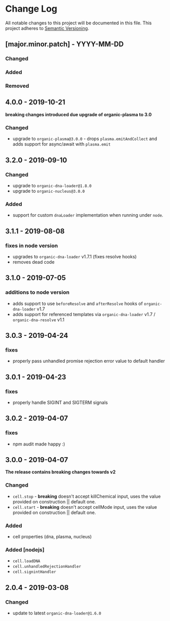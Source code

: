 # Change Log
All notable changes to this project will be documented in this file.
This project adheres to [Semantic Versioning](http://semver.org/).

## [major.minor.patch] - YYYY-MM-DD

### Changed
### Added
### Removed

## 4.0.0 - 2019-10-21

**breaking changes introduced due upgrade of organic-plasma to 3.0**

### Changed

* upgrade to `organic-plasma@3.0.0` - drops `plasma.emitAndCollect` and adds support for async/await with `plasma.emit`

## 3.2.0 - 2019-09-10

### Changed

* upgrade to `organic-dna-loader@1.8.0`
* upgrade to `organic-nucleus@3.0.0`

### Added

* support for custom `dnaLoader` implementation when running under `node`.

## 3.1.1 - 2019-08-08

### fixes in node version

* upgrades to `organic-dna-loader` v1.7.1 (fixes resolve hooks)
* removes dead code

## 3.1.0 - 2019-07-05

### additions to node version

* adds support to use `beforeResolve` and `afterResolve` hooks of `organic-dna-loader` v1.7
* adds support for referenced templates via `organic-dna-loader` v1.7 / `organic-dna-resolve` v1.1

## 3.0.3 - 2019-04-24

### fixes

* properly pass unhandled promise rejection error value to default handler

## 3.0.1 - 2019-04-23

### fixes

* properly handle SIGINT and SIGTERM signals

## 3.0.2 - 2019-04-07

### fixes

* npm audit made happy :)


## 3.0.0 - 2019-04-07

**The release contains breaking changes towards v2**

### Changed
- `cell.stop` - **breaking** doesn't accept killChemical input, uses the value provided on construction || default one.
- `cell.start` - **breaking** doesn't accept cellMode input, uses the value provided on construction || default one.

### Added

- cell properties (dna, plasma, nucleus)

### Added [nodejs]
- `cell.loadDNA`
- `cell.unhandledRejectionHandler`
- `cell.signintHandler`


## 2.0.4 - 2019-03-08

### Changed

- update to latest `organic-dna-loader@1.6.0`
